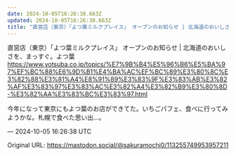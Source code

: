 ```yaml
---
date: 2024-10-05T16:26:38.663Z
updated: 2024-10-05T16:26:38.663Z
title: "直営店（東京）「よつ葉ミルクプレイス」 オープンのお知らせ | 北海道のおいしさ[...]"
---
```


<p>直営店（東京）「よつ葉ミルクプレイス」 オープンのお知らせ | 北海道のおいしさを、まっすぐ。よつ葉<br /><a href="https://www.yotsuba.co.jp/topics/%E7%9B%B4%E5%96%B6%E5%BA%97%EF%BC%88%E6%9D%B1%E4%BA%AC%EF%BC%89%E3%80%8C%E3%82%88%E3%81%A4%E8%91%89%E3%83%9F%E3%83%AB%E3%82%AF%E3%83%97%E3%83%AC%E3%82%A4%E3%82%B9%E3%80%8D-%E3%82%AA%E3%83%BC%E3%83%97.html" target="_blank" rel="nofollow noopener" translate="no"><span class="invisible">https://www.</span><span class="ellipsis">yotsuba.co.jp/topics/%E7%9B%B4</span><span class="invisible">%E5%96%B6%E5%BA%97%EF%BC%88%E6%9D%B1%E4%BA%AC%EF%BC%89%E3%80%8C%E3%82%88%E3%81%A4%E8%91%89%E3%83%9F%E3%83%AB%E3%82%AF%E3%83%97%E3%83%AC%E3%82%A4%E3%82%B9%E3%80%8D-%E3%82%AA%E3%83%BC%E3%83%97.html</span></a></p><p>今年になって東京にもよつ葉のお店ができてた。いちごパフェ、食べに行ってみようかな。札幌で食べた思い出…。</p>

&mdash; 2024-10-05 16:26:38 UTC

Original URL: https://mastodon.social/@sakuramochi0/113255749953957211
